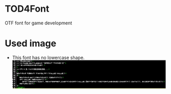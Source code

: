 # TOD4Font
 OTF font for game development

# Used image
* This font has no lowercase shape.
![USEDIMAGE](https://github.com/itakawa/TOD4Font/blob/master/screenshot.png)
